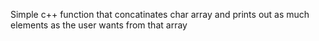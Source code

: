 Simple c++ function that concatinates char array and prints out as much elements as the user wants from that array
